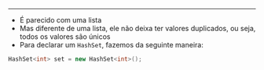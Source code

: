 ___
- É parecido com uma lista
- Mas diferente de uma lista, ele não deixa ter valores duplicados, ou seja, todos os valores são únicos
- Para declarar um `HashSet`, fazemos da seguinte maneira:
```c#
HashSet<int> set = new HashSet<int>();
```
